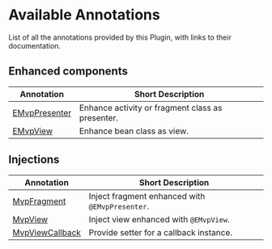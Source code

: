 # Available Annotations

List of all the annotations provided by this Plugin, with links to their documentation.

## Enhanced components

Annotation | Short Description
---|---
[EMvpPresenter](EnhanceAsPresenter.md) | Enhance activity or fragment class as presenter.
[EMvpView](EnhanceAsView.md) | Enhance bean class as view.

## Injections

Annotation | Short Description
---|---
[MvpFragment](EnhanceAsPresenter.md) | Inject fragment enhanced with `@EMvpPresenter`.
[MvpView](EnhanceAsPresenter.md) | Inject view enhanced with `@EMvpView`.
[MvpViewCallback](EnhanceAsView.md) | Provide setter for a callback instance.